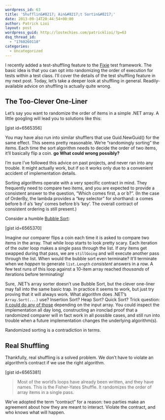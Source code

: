 ```yaml
---
wordpress_id: 63
title: 'Shufflin&#8217; Ain&#8217;t Sortin&#8217;'
date: 2013-09-14T20:44:54+00:00
author: Patrick Lioi
layout: post
wordpress_guid: http://lostechies.com/patricklioi/?p=63
dsq_thread_id:
  - "1760260118"
categories:
  - Uncategorized
---
```

I recently added a test-shuffling feature to the [Fixie](https://github.com/plioi/fixie) test framework. The basic idea is that you can opt into randomizing the order of execution for tests within a test class. I&#8217;ll cover the details of the test shuffling feature in my next post. Today, let&#8217;s take a deeper look at shuffling in general. Readily-available advice on shuffling is actually quite wrong.

## The Too-Clever One-Liner

Let&#8217;s say you want to randomize the order of items in a simple .NET array. A little googling will lead you to solutions like this:

[gist id=6565356]

You may have also run into similar shufflers that use Guid.NewGuid() for the same effect. This seems pretty reasonable. We&#8217;re &#8220;randomingly sorting&#8221; the items. Each time the sort algorithm needs to decide the order of two items, it&#8217;ll basically flip a coin. **go What could wrong possibly?**

I&#8217;m sure I&#8217;ve followed this advice on past projects, and never ran into any trouble. It might actually work, but if so it works only due to a convenient accident of implementation details.

Sorting algorithms operate with a very specific contract in mind. They frequently need to compare two items, and you are expected to provide a consistent answer to the question, &#8220;Which comes first, a or b?&#8221;. (In the case of OrderBy, the lambda provides a &#8220;key selector&#8221; for shorthand: a comes before b if a&#8217;s &#8216;key&#8217; comes before b&#8217;s &#8216;key&#8217;. The overall contract of consistent ordering is still present.)

Consider a humble [Bubble Sort](http://stackoverflow.com/a/1595310):

[gist id=6565370]

Imagine our comparer flips a coin each time it is asked to compare two items in the array. That while loop starts to look pretty scary. Each iteration of the outer loop makes a single pass through the list. If _any_ items get swapped during that pass, we are `stillGoing` and will execute another pass through the list. When would the bubble sort even terminate? It&#8217;ll terminate when we _happen_ to generate `list.Length` _consistent_ answers in a row. A few test runs of this loop against a 10-item array reached _thousands_ of iterations before terminating!

Sure, .NET&#8217;s array sorter doesn&#8217;t use Bubble Sort, but the clever one-liner may fall into the same basic trap. In practice it seems to work, but just try proving that it will always work. What algorithm does .NET&#8217;s `Array.Sort(...)` use? Insertion Sort? Heap Sort? Quick Sort? Trick question: [it could do any of those](http://msdn.microsoft.com/en-us/library/6tf1f0bc.aspx) depending on the input array. You could inspect the implementation all day long, constructing an ironclad proof that a randomized comparer will in fact work in all possible cases, and still run into trouble when a future implementation changes the underlying algorithm(s).

Randomized sorting is a contradiction in terms.

## Real Shuffling

Thankfully, real shuffling is a solved problem. We don&#8217;t have to violate an algorithm&#8217;s contract if we use the right algorithm.

[gist id=6565381]

> Most of the world&#8217;s loops have already been written, and they have names. This is the Fisher-Yates Shuffle. It randomizes the order of array items in a single pass.

We&#8217;ve adopted the term &#8220;contract&#8221; for a reason: two parties make an agreement about how they are meant to interact. Violate the contract, and who knows what will happen.